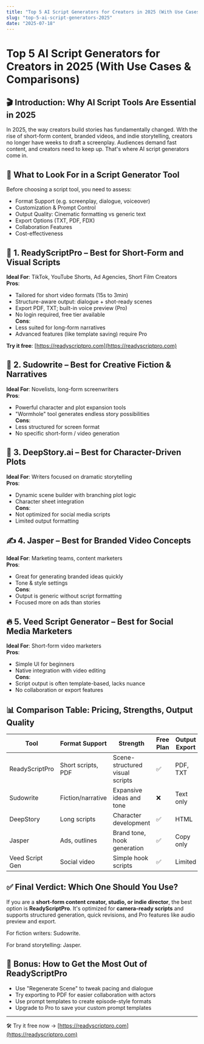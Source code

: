 ```yaml
---
title: "Top 5 AI Script Generators for Creators in 2025 (With Use Cases & Comparisons)"
slug: "top-5-ai-script-generators-2025"
date: "2025-07-18"
---
```


# Top 5 AI Script Generators for Creators in 2025 (With Use Cases & Comparisons)

## 🎬 Introduction: Why AI Script Tools Are Essential in 2025

In 2025, the way creators build stories has fundamentally changed. With the rise of short-form content, branded videos, and indie storytelling, creators no longer have weeks to draft a screenplay. Audiences demand fast content, and creators need to keep up. That's where AI script generators come in.

## 🧠 What to Look For in a Script Generator Tool

Before choosing a script tool, you need to assess:
- Format Support (e.g. screenplay, dialogue, voiceover)
- Customization & Prompt Control
- Output Quality: Cinematic formatting vs generic text
- Export Options (TXT, PDF, FDX)
- Collaboration Features
- Cost-effectiveness

## 🥇 1. ReadyScriptPro – Best for Short-Form and Visual Scripts

**Ideal For**: TikTok, YouTube Shorts, Ad Agencies, Short Film Creators  
**Pros**:
- Tailored for short video formats (15s to 3min)
- Structure-aware output: dialogue + shot-ready scenes
- Export PDF, TXT; built-in voice preview (Pro)
- No login required, free tier available  
**Cons**:
- Less suited for long-form narratives
- Advanced features (like template saving) require Pro

**Try it free**: [https://readyscriptpro.com](https://readyscriptpro.com)

## 🥈 2. Sudowrite – Best for Creative Fiction & Narratives

**Ideal For**: Novelists, long-form screenwriters  
**Pros**:
- Powerful character and plot expansion tools
- "Wormhole" tool generates endless story possibilities  
**Cons**:
- Less structured for screen format
- No specific short-form / video generation

## 🥉 3. DeepStory.ai – Best for Character-Driven Plots

**Ideal For**: Writers focused on dramatic storytelling  
**Pros**:
- Dynamic scene builder with branching plot logic
- Character sheet integration  
**Cons**:
- Not optimized for social media scripts
- Limited output formatting

## ✍️ 4. Jasper – Best for Branded Video Concepts

**Ideal For**: Marketing teams, content marketers  
**Pros**:
- Great for generating branded ideas quickly
- Tone & style settings  
**Cons**:
- Output is generic without script formatting
- Focused more on ads than stories

## 🔥 5. Veed Script Generator – Best for Social Media Marketers

**Ideal For**: Short-form video marketers  
**Pros**:
- Simple UI for beginners
- Native integration with video editing  
**Cons**:
- Script output is often template-based, lacks nuance
- No collaboration or export features

## 📊 Comparison Table: Pricing, Strengths, Output Quality

| Tool              | Format Support     | Strength                        | Free Plan | Output Export |
|-------------------|--------------------|----------------------------------|-----------|----------------|
| ReadyScriptPro    | Short scripts, PDF | Scene-structured visual scripts | ✅        | PDF, TXT       |
| Sudowrite         | Fiction/narrative  | Expansive ideas and tone        | ❌        | Text only      |
| DeepStory         | Long scripts       | Character development            | ✅        | HTML           |
| Jasper            | Ads, outlines      | Brand tone, hook generation      | ✅        | Copy only      |
| Veed Script Gen   | Social video       | Simple hook scripts              | ✅        | Limited        |

## ✅ Final Verdict: Which One Should You Use?

If you are a **short-form content creator, studio, or indie director**, the best option is **ReadyScriptPro**. It's optimized for **camera-ready scripts** and supports structured generation, quick revisions, and Pro features like audio preview and export.

For fiction writers: Sudowrite.

For brand storytelling: Jasper.

## 📢 Bonus: How to Get the Most Out of ReadyScriptPro

- Use "Regenerate Scene" to tweak pacing and dialogue
- Try exporting to PDF for easier collaboration with actors
- Use prompt templates to create episode-style formats
- Upgrade to Pro to save your custom prompt templates

---

🛠 Try it free now → [https://readyscriptpro.com](https://readyscriptpro.com)